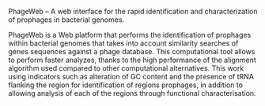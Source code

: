 PhageWeb – A web interface for the rapid identification and characterization of prophages in bacterial genomes.

PhageWeb is a Web platform that performs the identification of prophages within bacterial genomes that takes into account similarity searches of genes sequences against a phage database. This computational tool allows to perform faster analyzes, thanks to the high performance of the alignment algorithm used compared to other computational alternatives. This work using indicators such as alteration of GC content and the presence of tRNA flanking the region for identification of regions prophages, in addition to allowing analysis of each of the regions through functional characterisation.  
